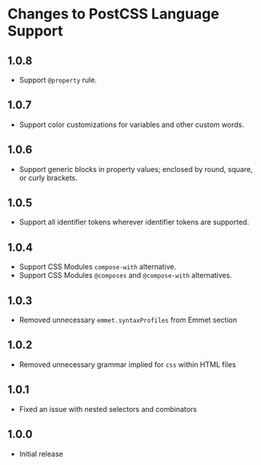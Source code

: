 # Changes to PostCSS Language Support

## 1.0.8

- Support `@property` rule.

## 1.0.7

- Support color customizations for variables and other custom words.

## 1.0.6

- Support generic blocks in property values; enclosed by round, square, or curly brackets.

## 1.0.5

- Support all identifier tokens wherever identifier tokens are supported.

## 1.0.4

- Support CSS Modules `compose-with` alternative.
- Support CSS Modules `@composes` and `@compose-with` alternatives.

## 1.0.3

- Removed unnecessary `emmet.syntaxProfiles` from Emmet section

## 1.0.2

- Removed unnecessary grammar implied for `css` within HTML files

## 1.0.1

- Fixed an issue with nested selectors and combinators

## 1.0.0

- Initial release
